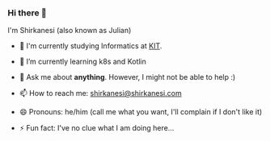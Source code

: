 ### Hi there 👋
I'm Shirkanesi (also known as Julian)

- 🔭 I'm currently studying Informatics at [KIT](https://cs.kit.edu/).

- 🌱 I’m currently learning k8s and Kotlin
- 💬 Ask me about **anything**. However, I might not be able to help :)
- 📫 How to reach me: shirkanesi@shirkanesi.com
- 😄 Pronouns: he/him (call me what you want, I'll complain if I don't like it)
- ⚡ Fun fact: I've no clue what I am doing here...

<!--
**Shirkanesi/Shirkanesi** is a ✨ _special_ ✨ repository because its `README.md` (this file) appears on your GitHub profile.

Here are some ideas to get you started:

- 🔭 I’m currently working on ...
- 🌱 I’m currently learning ...
- 👯 I’m looking to collaborate on ...
- 🤔 I’m looking for help with ...
- 💬 Ask me about ...
- 📫 How to reach me: ...
- 😄 Pronouns: ...
- ⚡ Fun fact: ...
-->
